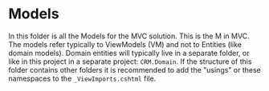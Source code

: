 ﻿# Models
In this folder is all the Models for the MVC solution. This is the M in MVC. The models refer typically to ViewModels (VM) and not to Entities (like domain models). Domain entities will typically live in a separate folder, or like in this project in a separate project: `CRM.Domain`. If the structure of this folder contains other folders it is recommended to add the "usings" or these namespaces to the `_ViewImports.cshtml` file.